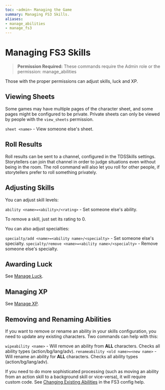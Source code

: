 ```yaml
---
toc: ~admin~ Managing the Game
summary: Managing FS3 Skills.
aliases:
- manage_abilities
- manage_fs3
---
```

# Managing FS3 Skills

> **Permission Required:** These commands require the Admin role or the permission: manage\_abilities

Those with the proper permissions can adjust skills, luck and XP.

## Viewing Sheets

Some games may have multiple pages of the character sheet, and some pages might be configured to be private.  Private sheets can only be viewed by people with the `view_sheets` permission.

`sheet <name>` - View someone else's sheet.

## Roll Results

Roll results can be sent to a channel, configured in the TDSSkills settings.  Storytellers can join that channel in order to judge situations even without being in the room.  The roll command will also let you roll for other people, if storytellers prefer to roll something privately.

## Adjusting Skills

You can adjust skill levels:

`ability <name>=<ability>/<rating>` - Set someone else's ability.

To remove a skill, just set its rating to 0.

You can also adjust specialties:

`specialty/add <name>=<ability name>/<specialty>` - Set someone else's specialty.
`specialty/remove <name>=<ability name>/<specialty>` - Remove someone else's specialty.

## Awarding Luck

See [Manage Luck](/help/manage_luck).

## Managing XP

See [Manage XP](/help/manage_xp).

## Removing and Renaming Abilities

If you want to remove or rename an ability in your skills configuration, you need to update any existing characters. Two commands can help with this:

`wipeability <name>` - Will remove an ability from **ALL** characters. Checks all ability types (action/bg/lang/adv).
`renameability <old name>=<new name>` - Will rename an ability for **ALL** characters. Checks all ability types (action/bg/lang/adv).

If you need to do more sophisticated processing (such as moving an ability from an action skill to a background skill or vice-versa), it will require custom code. See [Changing Existing Abilities](https://aresmush.com/tutorials/config/tdsskills_skills.html#changing-an-existing-ability) in the FS3 config help.
